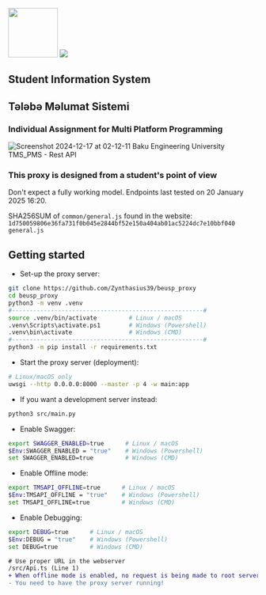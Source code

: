 <p float="left">
  <img src="https://github.com/user-attachments/assets/26f79338-e0f1-452a-bbf7-708bac6e36d0" width="100px" />
  <img src="https://github.com/user-attachments/assets/3e07f85b-7dbd-4181-b2e9-ae61f249006c" />
</p>

## Student Information System
## Tələbə Məlumat Sistemi

### Individual Assignment for Multi Platform Programming

![Screenshot 2024-12-17 at 02-12-11 Baku Engineering University TMS_PMS - Rest API](https://github.com/user-attachments/assets/f98020bc-3cee-4375-8ab0-ed9b5319cf03)

### This proxy is designed from a student's point of view
Don't expect a fully working model. Endpoints last tested on 20 January 2025 16:20.

SHA256SUM of ```common/general.js``` found in the website:
```1d750059806e36fa731f0b045e2844bf52e150a404ab01ac5224dc7e10bbf040  general.js```

## Getting started
- Set-up the proxy server:
```bash
git clone https://github.com/Zynthasius39/beusp_proxy
cd beusp_proxy
python3 -m venv .venv
#------------------------------------------------------#
source .venv/bin/activate         # Linux / macOS
.venv\Scripts\activate.ps1        # Windows (Powershell)
.venv\bin\activate                # Windows (CMD)
#------------------------------------------------------#
python3 -m pip install -r requirements.txt
```
- Start the proxy server (deployment):
```bash
# Linux/macOS only
uwsgi --http 0.0.0.0:8000 --master -p 4 -w main:app
```
- If you want a development server instead:
```bash
python3 src/main.py
```
- Enable Swagger:
```bash
export SWAGGER_ENABLED=true      # Linux / macOS
$Env:SWAGGER_ENABLED = "true"    # Windows (Powershell)
set SWAGGER_ENABLED=true         # Windows (CMD)
```
- Enable Offline mode:
```bash
export TMSAPI_OFFLINE=true      # Linux / macOS
$Env:TMSAPI_OFFLINE = "true"    # Windows (Powershell)
set TMSAPI_OFFLINE=true         # Windows (CMD)
```
- Enable Debugging:
```bash
export DEBUG=true      # Linux / macOS
$Env:DEBUG = "true"    # Windows (Powershell)
set DEBUG=true         # Windows (CMD)
```
```diff
# Use proper URL in the webserver
/src/Api.ts (Line 1)
+ When offline mode is enabled, no request is being made to root server.
- You need to have the proxy server running!
```
